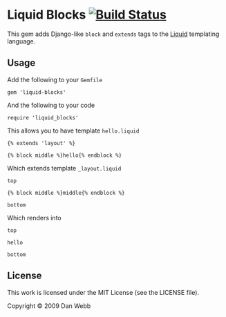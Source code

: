 # Liquid Blocks [![Build Status](https://secure.travis-ci.org/silas/liquid-blocks.png)](http://travis-ci.org/silas/liquid-blocks)

This gem adds Django-like `block` and `extends` tags to the
[Liquid](http://www.liquidmarkup.org/) templating language.

## Usage

Add the following to your `Gemfile`

    gem 'liquid-blocks'

And the following to your code

    require 'liquid_blocks'

This allows you to have template `hello.liquid`

    {% extends 'layout' %}

    {% block middle %}hello{% endblock %}

Which extends template `_layout.liquid`

    top

    {% block middle %}middle{% endblock %}

    bottom

Which renders into

    top

    hello

    bottom

## License

This work is licensed under the MIT License (see the LICENSE file).

Copyright &copy; 2009 Dan Webb

